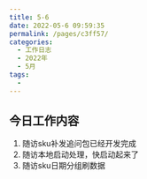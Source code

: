 ```yaml
---
title: 5-6
date: 2022-05-6 09:59:35
permalink: /pages/c3ff57/
categories:
  - 工作日志
  - 2022年
  - 5月
tags:
  - 
---
```

## 今日工作内容
1. 随访sku补发追问包已经开发完成
2. 随访本地启动处理，快启动起来了
3. 随访sku日期分组刷数据
